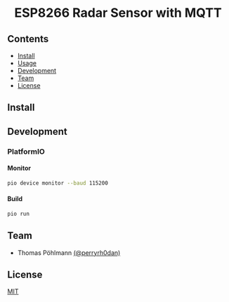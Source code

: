 <h1 align="center">
  ESP8266 Radar Sensor with MQTT
</h1>

## Contents

- [Install](#install)
- [Usage](#usage)
- [Development](#development)
- [Team](#team)
- [License](#license)

## Install

## Development

### PlatformIO

#### Monitor

``` bash
pio device monitor --baud 115200
```

#### Build

``` bash
pio run
```

## Team

- Thomas Pöhlmann [(@perryrh0dan)](https://github.com/perryrh0dan)

## License

[MIT](https://github.com/perryrh0dan/esp8266/blob/master/license.md)